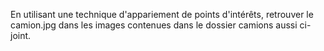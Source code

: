 En utilisant une technique d'appariement de points d'intérêts, retrouver le camion.jpg dans les images contenues dans le dossier camions aussi ci-joint.

